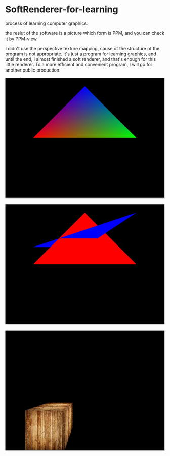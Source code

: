 # SoftRenderer-for-learning
process of learning computer graphics.

the reslut of the software is a picture which form is PPM,
and you can check it by PPM-view.

I didn't use the perspective texture mapping, cause of the structure of the program is not appropriate.
it's just a program for learning graphics, and until the end, I almost finished a soft renderer, and that's enough for this little renderer. To a more efficient and convenient program, I will go for another public production.  

![interpolation](https://github.com/grahy/SoftRenderer-for-learning/blob/master/SoftRenderer%20for%20learning/SoftRenderer%20for%20learning/images/color_triangles_1.jpg)


![depth_test](https://github.com/grahy/SoftRenderer-for-learning/blob/master/SoftRenderer%20for%20learning/SoftRenderer%20for%20learning/images/hiden_surface_1.jpg)

![cube](https://github.com/grahy/SoftRenderer-for-learning/blob/master/SoftRenderer%20for%20learning/SoftRenderer%20for%20learning/images/cube_texture_1.jpg)
